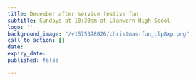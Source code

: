 ```yaml
---
title: December after service festive fun
subtitle: Sundays at 10:30am at Llanwern High Scool
logo: ''
background_image: "/v1575378026/christmas-fun_clp8xp.png"
call_to_action: []
date: 
expiry_date: 
published: false

---
```

